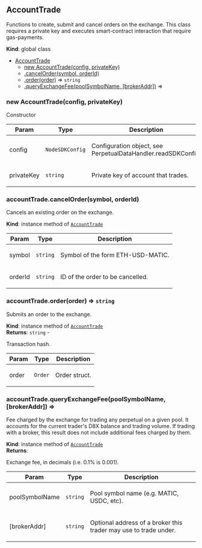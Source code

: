 <a name="AccountTrade"></a>

## AccountTrade
<p>Functions to create, submit and cancel orders on the exchange.
This class requires a private key and executes smart-contract interaction that
require gas-payments.</p>

**Kind**: global class  

* [AccountTrade](#AccountTrade)
    * [new AccountTrade(config, privateKey)](#new_AccountTrade_new)
    * [.cancelOrder(symbol, orderId)](#AccountTrade+cancelOrder)
    * [.order(order)](#AccountTrade+order) ⇒ <code>string</code>
    * [.queryExchangeFee(poolSymbolName, [brokerAddr])](#AccountTrade+queryExchangeFee) ⇒

<a name="new_AccountTrade_new"></a>

### new AccountTrade(config, privateKey)
<p>Constructor</p>


| Param | Type | Description |
| --- | --- | --- |
| config | <code>NodeSDKConfig</code> | <p>Configuration object, see PerpetualDataHandler.readSDKConfig.</p> |
| privateKey | <code>string</code> | <p>Private key of account that trades.</p> |

<a name="AccountTrade+cancelOrder"></a>

### accountTrade.cancelOrder(symbol, orderId)
<p>Cancels an existing order on the exchange.</p>

**Kind**: instance method of [<code>AccountTrade</code>](#AccountTrade)  

| Param | Type | Description |
| --- | --- | --- |
| symbol | <code>string</code> | <p>Symbol of the form ETH-USD-MATIC.</p> |
| orderId | <code>string</code> | <p>ID of the order to be cancelled.</p> |

<a name="AccountTrade+order"></a>

### accountTrade.order(order) ⇒ <code>string</code>
<p>Submits an order to the exchange.</p>

**Kind**: instance method of [<code>AccountTrade</code>](#AccountTrade)  
**Returns**: <code>string</code> - <p>Transaction hash.</p>  

| Param | Type | Description |
| --- | --- | --- |
| order | <code>Order</code> | <p>Order struct.</p> |

<a name="AccountTrade+queryExchangeFee"></a>

### accountTrade.queryExchangeFee(poolSymbolName, [brokerAddr]) ⇒
<p>Fee charged by the exchange for trading any perpetual on a given pool.
It accounts for the current trader's D8X balance and trading volume.
If trading with a broker, this result does not include additional fees charged by them.</p>

**Kind**: instance method of [<code>AccountTrade</code>](#AccountTrade)  
**Returns**: <p>Exchange fee, in decimals (i.e. 0.1% is 0.001).</p>  

| Param | Type | Description |
| --- | --- | --- |
| poolSymbolName | <code>string</code> | <p>Pool symbol name (e.g. MATIC, USDC, etc).</p> |
| [brokerAddr] | <code>string</code> | <p>Optional address of a broker this trader may use to trade under.</p> |

